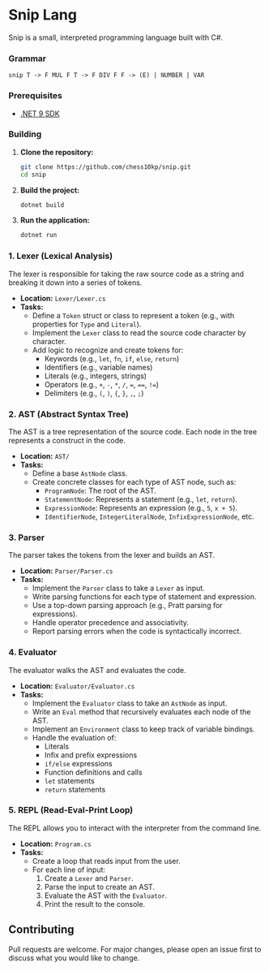 # Snip Lang

Snip is a small, interpreted programming language built with C#.

### Grammar
`snip
T -> F MUL F
T -> F DIV F
F -> (E) | NUMBER | VAR
`

### Prerequisites

- [.NET 9 SDK](https://dotnet.microsoft.com/download/dotnet/9.0)

### Building

1. **Clone the repository:**
   ```bash
   git clone https://github.com/chess10kp/snip.git
   cd snip
   ```

2. **Build the project:**
   ```bash
   dotnet build
   ```

3. **Run the application:**
   ```bash
   dotnet run
   ```

### 1. Lexer (Lexical Analysis)

The lexer is responsible for taking the raw source code as a string and breaking it down into a series of tokens.

- **Location:** `Lexer/Lexer.cs`
- **Tasks:**
    - Define a `Token` struct or class to represent a token (e.g., with properties for `Type` and `Literal`).
    - Implement the `Lexer` class to read the source code character by character.
    - Add logic to recognize and create tokens for:
        - Keywords (e.g., `let`, `fn`, `if`, `else`, `return`)
        - Identifiers (e.g., variable names)
        - Literals (e.g., integers, strings)
        - Operators (e.g., `+`, `-`, `*`, `/`, `=`, `==`, `!=`)
        - Delimiters (e.g., `(`, `)`, `{`, `}`, `,`, `;`)

### 2. AST (Abstract Syntax Tree)

The AST is a tree representation of the source code. Each node in the tree represents a construct in the code.

- **Location:** `AST/`
- **Tasks:**
    - Define a base `AstNode` class.
    - Create concrete classes for each type of AST node, such as:
        - `ProgramNode`: The root of the AST.
        - `StatementNode`: Represents a statement (e.g., `let`, `return`).
        - `ExpressionNode`: Represents an expression (e.g., `5`, `x + 5`).
        - `IdentifierNode`, `IntegerLiteralNode`, `InfixExpressionNode`, etc.

### 3. Parser

The parser takes the tokens from the lexer and builds an AST.

- **Location:** `Parser/Parser.cs`
- **Tasks:**
    - Implement the `Parser` class to take a `Lexer` as input.
    - Write parsing functions for each type of statement and expression.
    - Use a top-down parsing approach (e.g., Pratt parsing for expressions).
    - Handle operator precedence and associativity.
    - Report parsing errors when the code is syntactically incorrect.

### 4. Evaluator

The evaluator walks the AST and evaluates the code.

- **Location:** `Evaluator/Evaluator.cs`
- **Tasks:**
    - Implement the `Evaluator` class to take an `AstNode` as input.
    - Write an `Eval` method that recursively evaluates each node of the AST.
    - Implement an `Environment` class to keep track of variable bindings.
    - Handle the evaluation of:
        - Literals
        - Infix and prefix expressions
        - `if/else` expressions
        - Function definitions and calls
        - `let` statements
        - `return` statements

### 5. REPL (Read-Eval-Print Loop)

The REPL allows you to interact with the interpreter from the command line.

- **Location:** `Program.cs`
- **Tasks:**
    - Create a loop that reads input from the user.
    - For each line of input:
        1. Create a `Lexer` and `Parser`.
        2. Parse the input to create an AST.
        3. Evaluate the AST with the `Evaluator`.
        4. Print the result to the console.

## Contributing

Pull requests are welcome. For major changes, please open an issue first to discuss what you would like to change.
